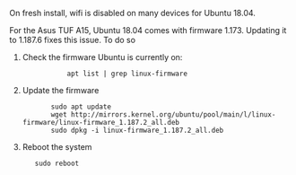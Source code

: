 On fresh install, wifi is disabled on many devices for Ubuntu 18.04.

For the Asus TUF A15, Ubuntu 18.04 comes with firmware 1.173. Updating it to 1.187.6 fixes this issue. To do so 

1) Check the firmware Ubuntu is currently on: 

                  apt list | grep linux-firmware

2) Update the firmware
      
              sudo apt update
              wget http://mirrors.kernel.org/ubuntu/pool/main/l/linux-firmware/linux-firmware_1.187.2_all.deb
              sudo dpkg -i linux-firmware_1.187.2_all.deb

3) Reboot the system
       
          sudo reboot

